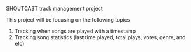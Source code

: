 
SHOUTCAST track management project

This project will be focusing on the following topics

1) Tracking when songs are played with a timestamp
2) Tracking song statistics (last time played, total plays, votes, genre, and etc)
